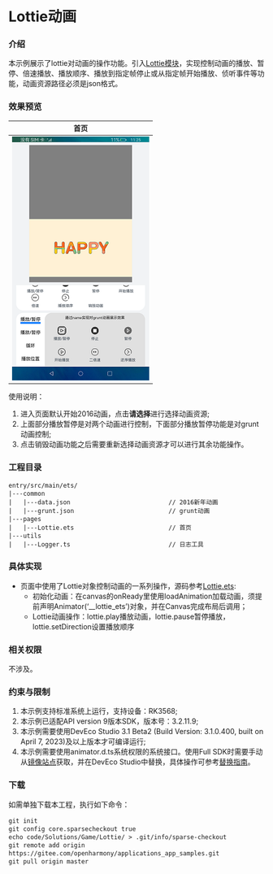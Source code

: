 # Lottie动画

### 介绍

本示例展示了lottie对动画的操作功能。引入[Lottie模块](https://gitee.com/openharmony-tpc/lottieArkTS/blob/master/README.md)，实现控制动画的播放、暂停、倍速播放、播放顺序、播放到指定帧停止或从指定帧开始播放、侦听事件等功能，动画资源路径必须是json格式。

### 效果预览

|首页|
|-------|
|![](./screenshot/device/main.png)|

使用说明：
1. 进入页面默认开始2016动画，点击**请选择**进行选择动画资源;
2. 上面部分播放暂停是对两个动画进行控制，下面部分播放暂停功能是对grunt动画控制;
3. 点击销毁动画功能之后需要重新选择动画资源才可以进行其余功能操作。

### 工程目录
```
entry/src/main/ets/
|---common
|   |---data.json                           // 2016新年动画
|   |---grunt.json                          // grunt动画
|---pages
|   |---Lottie.ets                          // 首页
|---utils                                  
|   |---Logger.ts                           // 日志工具
```

### 具体实现
* 页面中使用了Lottie对象控制动画的一系列操作，源码参考[Lottie.ets](entry/src/main/ets/pages/Lottie.ets):
    * 初始化动画：在canvas的onReady里使用loadAnimation加载动画，须提前声明Animator(‘__lottie_ets’)对象，并在Canvas完成布局后调用；
    * Lottie动画操作：lottie.play播放动画，lottie.pause暂停播放，lottie.setDirection设置播放顺序
### 相关权限

不涉及。

### 约束与限制

1. 本示例支持标准系统上运行，支持设备：RK3568;
2. 本示例已适配API version 9版本SDK，版本号：3.2.11.9;
3. 本示例需要使用DevEco Studio 3.1 Beta2 (Build Version: 3.1.0.400, built on April 7, 2023)及以上版本才可编译运行;
4. 本示例需要使用animator.d.ts系统权限的系统接口。使用Full SDK时需要手动从[镜像站点]((https://gitee.com/openharmony/docs/blob/master/zh-cn/release-notes/OpenHarmony-v3.2.4-release.md))获取，并在DevEco Studio中替换，具体操作可参考[替换指南](https://gitee.com/openharmony/docs/blob/master/zh-cn/application-dev/faqs/full-sdk-switch-guide.md)。

### 下载
如需单独下载本工程，执行如下命令：
```
git init
git config core.sparsecheckout true
echo code/Solutions/Game/Lottie/ > .git/info/sparse-checkout
git remote add origin https://gitee.com/openharmony/applications_app_samples.git
git pull origin master
```